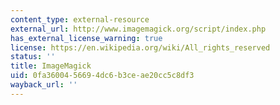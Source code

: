```yaml
---
content_type: external-resource
external_url: http://www.imagemagick.org/script/index.php
has_external_license_warning: true
license: https://en.wikipedia.org/wiki/All_rights_reserved
status: ''
title: ImageMagick
uid: 0fa36004-5669-4dc6-b3ce-ae20cc5c8df3
wayback_url: ''
---
```

